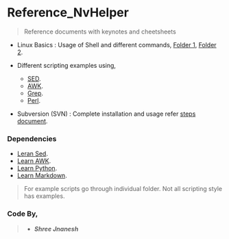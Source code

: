 # Reference_NvHelper #

> Reference documents with keynotes and cheetsheets

- Linux Basics : Usage of Shell and different commands, [Folder 1](https://github.com/shreejnanesh/reference_nvhelper/tree/main/Assignments/1LinuxBasics), [Folder 2](https://github.com/shreejnanesh/reference_nvhelper/tree/main/Assignments/2LinuxBasics).

- Different scripting examples using,
	- [SED](https://github.com/shreejnanesh/reference_nvhelper/blob/main/Assignments/8sed/Lab/solution.txt).
	- [AWK](https://github.com/shreejnanesh/reference_nvhelper/blob/main/AWK/awk.txt).
	- [Grep](https://github.com/shreejnanesh/reference_nvhelper/blob/main/Assignments/3Grep/Solutions.txt).
	- [Perl](https://github.com/shreejnanesh/reference_nvhelper/blob/main/Perl/Reference.pl).

- Subversion (SVN) : Complete installation and usage refer [steps document](https://github.com/shreejnanesh/reference_nvhelper/tree/main/SubVersion).

### Dependencies ###
* [Leran Sed](https://www.thegeekstuff.com/tag/linux-sed-command/).
* [Learn AWK](https://www.tecmint.com/category/awk-command/).
* [Learn Python](https://www.w3schools.com/python/default.asp).
* [Learn Markdown](https://guides.github.com/features/mastering-markdown/).

> For example scripts go through individual folder.
> Not all scripting style has examples.

### Code By,
> - ***Shree Jnanesh***